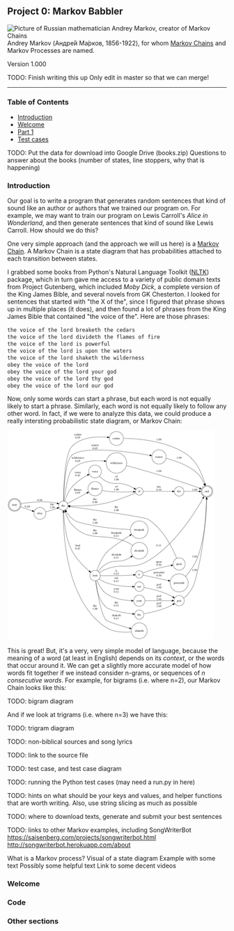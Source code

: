 Project 0: Markov Babbler
-----------------------------

<img src="https://upload.wikimedia.org/wikipedia/commons/6/66/Andrej_Markov.jpg" width="160" alt="Picture of Russian mathematician Andrey Markov, creator of Markov Chains"> Andrey Markov (Андре́й Ма́рков, 1856-1922), for whom [Markov Chains](https://en.wikipedia.org/wiki/Markov_chain) and Markov Processes are named.


Version 1.000

TODO: Finish writing this up
Only edit in master so that we can merge!

* * *

### Table of Contents

*   [Introduction](#Introduction)
*   [Welcome](#Welcome)
*   [Part 1](#P1)
*   [Test cases](#Testing)


TODO: Put the data for download into Google Drive (books.zip)
Questions to answer about the books (number of states, line stoppers, why that is happening)

### Introduction

Our goal is to write a program that generates random sentences that kind of sound like an author or authors that we trained our program on. For example, we may want to train our program on Lewis Carroll's _Alice in Wonderland_, and then generate sentences that kind of sound like Lewis Carroll. How should we do this?

One very simple approach (and the approach we will us here) is a [Markov Chain](https://en.wikipedia.org/wiki/Markov_chain). A Markov Chain is a state diagram that has probabilities attached to each transition between states.

I grabbed some books from Python's Natural Language Toolkit ([NLTK](https://www.nltk.org/)) package, which in turn gave me access to a variety of public domain texts from Project Gutenberg, which included _Moby Dick_, a complete version of the King James Bible, and several novels from GK Chesterton. I looked for sentences that started with "the X of the", since I figured that phrase shows up in multiple places (it does), and then found a lot of phrases from the King James Bible that contained "the voice of the". Here are those phrases:

    the voice of the lord breaketh the cedars
    the voice of the lord divideth the flames of fire
    the voice of the lord is powerful
    the voice of the lord is upon the waters
    the voice of the lord shaketh the wilderness
    obey the voice of the lord
    obey the voice of the lord your god
    obey the voice of the lord thy god
    obey the voice of the lord our god

Now, only some words can start a phrase, but each word is not equally likely to start a phrase. Similarly, each word is not equally likely to follow any other word. In fact, if we were to analyze this data, we could produce a really intersting probabilistic state diagram, or Markov Chain:

![Markov Chain for above phrases](img/graph1.png)

This is great! But, it's a very, very simple model of language, because the meaning of a word (at least in English) depends on its *context*, or the words that occur around it. We can get a slightly more accurate model of how words fit together if we instead consider n-grams, or sequences of *n consecutive words*. For example, for bigrams (i.e. where n=2), our Markov Chain looks like this:

TODO: bigram diagram

And if we look at trigrams (i.e. where n=3) we have this:

TODO: trigram diagram

TODO: non-biblical sources and song lyrics

TODO: link to the source file

TODO: test case, and test case diagram

TODO: running the Python test cases (may need a run.py in here)

TODO: hints on what should be your keys and values, and helper functions that are worth writing. Also, use string slicing as much as possible

TODO: where to download texts, generate and submit your best sentences

TODO: links to other Markov examples, including SongWriterBot https://saisenberg.com/projects/songwriterbot.html http://songwriterbot.herokuapp.com/about

What is a Markov process?
Visual of a state diagram
Example with some text
Possibly some helpful text
Link to some decent videos

### Welcome

### Code

### Other sections

